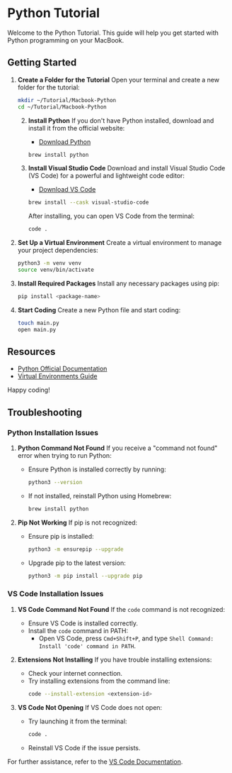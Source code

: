 # Python Tutorial

Welcome to the Python Tutorial. This guide will help you get started with Python programming on your MacBook.

## Getting Started

1. **Create a Folder for the Tutorial**
    Open your terminal and create a new folder for the tutorial:
    ```bash
    mkdir ~/Tutorial/Macbook-Python
    cd ~/Tutorial/Macbook-Python
    ```

    2. **Install Python**
        If you don't have Python installed, download and install it from the official website:
        - [Download Python](https://www.python.org/downloads/)
        ```bash
        brew install python
        ```

    3. **Install Visual Studio Code**
        Download and install Visual Studio Code (VS Code) for a powerful and lightweight code editor:
        - [Download VS Code](https://code.visualstudio.com/Download)
        ```bash
        brew install --cask visual-studio-code
        ```

        After installing, you can open VS Code from the terminal:
        ```bash
        code .
        ```


2. **Set Up a Virtual Environment**
    Create a virtual environment to manage your project dependencies:
    ```bash
    python3 -m venv venv
    source venv/bin/activate
    ```

3. **Install Required Packages**
    Install any necessary packages using pip:
    ```bash
    pip install <package-name>
    ```

4. **Start Coding**
    Create a new Python file and start coding:
    ```bash
    touch main.py
    open main.py
    ```

## Resources

- [Python Official Documentation](https://docs.python.org/3/)
- [Virtual Environments Guide](https://docs.python.org/3/tutorial/venv.html)

Happy coding!

## Troubleshooting

### Python Installation Issues

1. **Python Command Not Found**
    If you receive a "command not found" error when trying to run Python:
    - Ensure Python is installed correctly by running:
        ```bash
        python3 --version
        ```
    - If not installed, reinstall Python using Homebrew:
        ```bash
        brew install python
        ```

2. **Pip Not Working**
    If pip is not recognized:
    - Ensure pip is installed:
        ```bash
        python3 -m ensurepip --upgrade
        ```
    - Upgrade pip to the latest version:
        ```bash
        python3 -m pip install --upgrade pip
        ```

### VS Code Installation Issues

1. **VS Code Command Not Found**
    If the `code` command is not recognized:
    - Ensure VS Code is installed correctly.
    - Install the `code` command in PATH:
        - Open VS Code, press `Cmd+Shift+P`, and type `Shell Command: Install 'code' command in PATH`.

2. **Extensions Not Installing**
    If you have trouble installing extensions:
    - Check your internet connection.
    - Try installing extensions from the command line:
        ```bash
        code --install-extension <extension-id>
        ```

3. **VS Code Not Opening**
    If VS Code does not open:
    - Try launching it from the terminal:
        ```bash
        code .
        ```
    - Reinstall VS Code if the issue persists.

For further assistance, refer to the [VS Code Documentation](https://code.visualstudio.com/docs).